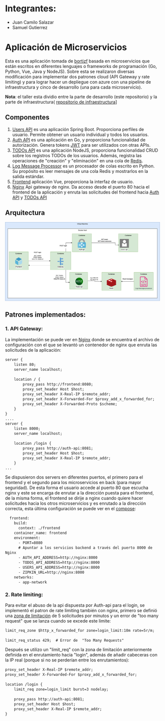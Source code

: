 # Integrantes:
- Juan Camilo Salazar
- Samuel Gutierrez


# Aplicación de Microservicios

Esta es una aplicación tomada de [bortizf](https://github.com/bortizf/microservice-app-example) basada en microservicios que están escritos en diferentes lenguajes o frameworks de programación (Go, Python, Vue, Java y NodeJS). Sobre esta se realizaron diversas modificación para implementar dos patrones cloud (API Gateway y rate limiting) y para lograr hacer un depliegue con azure con una pipeline de infraestructura y cinco de desarrollo (una para cada microservicio).

**Nota**: el taller esta dividio entre la parte de desarrollo (este repositorio) y la parte de infraestructura( [repositorio de infraestructura](https://github.com/Salazq/microservice-app-example-deployments)]

## Componentes

1. [Users API](/users-api) es una aplicación Spring Boot. Proporciona perfiles de usuario. Permite obtener un usuario individual y todos los usuarios.
2. [Auth API](/auth-api) es una aplicación en Go, y proporciona funcionalidad de autorización. Genera tokens [JWT](https://jwt.io/) para ser utilizados con otras APIs.
3. [TODOs API](/todos-api) es una aplicación NodeJS, proporciona funcionalidad CRUD sobre los registros TODOs de los usuarios. Además, registra las operaciones de "creación" y "eliminación" en una cola de [Redis](https://redis.io/).
4. [Log Message Processor](/log-message-processor) es un procesador de colas escrito en Python. Su propósito es leer mensajes de una cola Redis y mostrarlos en la salida estándar.
5. [Frontend](/frontend) aplicación Vue, proporciona la interfaz de usuario.
6. [Nginx](/nginx) Api gateway de nginx. Da acceso desde el puerto 80 hacia el frontend de la aplicación y enruta las solicitudes del frontend hacia [Auth API](/auth-api) y [TODOs API](/todos-api)

## Arquitectura

![microservice-app-example](/arch-img/Arquitectura.png)


 ## Patrones implementados:

 ### 1. API Gateway:
 La implementación se puede ver en [Nginx](/nginx) donde se encuentra el archivo de configuración con el que se levantó un contenedor de nginx que enruta las solicitudes de la aplicación:

```
server {
    listen 80;
    server_name localhost;

    location / {
        proxy_pass http://frontend:8080;
        proxy_set_header Host $host;
        proxy_set_header X-Real-IP $remote_addr;
        proxy_set_header X-Forwarded-For $proxy_add_x_forwarded_for;
        proxy_set_header X-Forwarded-Proto $scheme;
    }
}
....
server {
    listen 8000;
    server_name localhost;

    location /login {     
        proxy_pass http://auth-api:8081;
        proxy_set_header Host $host;
        proxy_set_header X-Real-IP $remote_addr;
    }
...
```
Se dispusieron dos servers en diferentes puertos, el primero para el frontend y el segundo para los microservicios en back (para mayor seguridad). De esta forma el usuario accede al puerto 80 que escucha nginx y este se encarga de enrutar a la dirección puesta para el frontend, de la misma forma, el frontend se dirije a nginx cuando quiere hacer solicitudes hacia los otros microservicios y es enrutado a la dirección correcta, esta última configuración se puede ver en el [compose](Docker-compose.yml):

```
  frontend:
    build:
      context: ./frontend
    container_name: frontend
    environment:
      - PORT=8080
      # Apuntar a los servicios backend a través del puerto 8000 de Nginx
      - AUTH_API_ADDRESS=http://nginx:8000
      - TODOS_API_ADDRESS=http://nginx:8000
      - USERS_API_ADDRESS=http://nginx:8000
      - ZIPKIN_URL=http://nginx:8000
    networks:
      - app-network
```

 ### 2. Rate limiting:

Para evitar el abuso de la api dispuesta por Auth-api para el login, se implementó el patron de rate limiting también con nginx, primero se definió una [zona de limitación](nginx/rate_limit.conf) de 5 solicitudes por minutos y un error de "too many request" que se lanza cuando se excede este limite:

```
limit_req_zone $http_x_forwarded_for zone=login_limit:10m rate=5r/m;

limit_req_status 429;  # Error de  "Too Many Requests"
```

Después  se utilizo un "limit_req" con la zona de limitación anteriormente definida en el enrutamiento hacia "login", además de añadir cabeceras con la IP real (porque si no se perderían entre los enrutamientos):

```
proxy_set_header X-Real-IP $remote_addr;
proxy_set_header X-Forwarded-For $proxy_add_x_forwarded_for;

location /login {
    limit_req zone=login_limit burst=3 nodelay;
   
    proxy_pass http://auth-api:8081;
    proxy_set_header Host $host;
    proxy_set_header X-Real-IP $remote_addr;
}
```

